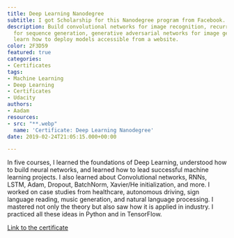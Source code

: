 ```yaml
---
title: Deep Learning Nanodegree
subtitle: I got Scholarship for this Nanodegree program from Facebook.
description: Build convolutional networks for image recognition, recurrent networks
  for sequence generation, generative adversarial networks for image generation, and
  learn how to deploy models accessible from a website.
color: 2F3D59
featured: true
categories:
- Certificates
tags:
- Machine Learning
- Deep Learning
- Certificates
- Udacity
authors:
- Aadam
resources:
- src: "**.webp"
  name: 'Certificate: Deep Learning Nanodegree'
date: 2019-02-24T21:05:15.000+00:00

---
```

In five courses, I learned the foundations of Deep Learning, understood how to build neural networks, and learned how to lead successful machine learning projects. I also learned about Convolutional networks, RNNs, LSTM, Adam, Dropout, BatchNorm, Xavier/He initialization, and more. I worked on case studies from healthcare, autonomous driving, sign language reading, music generation, and natural language processing. I mastered not only the theory but also saw how it is applied in industry. I practiced all these ideas in Python and in TensorFlow.

[Link to the certificate](https://www.coursera.org/account/accomplishments/specialization/certificate/TNUJ6SHQY8ZF)